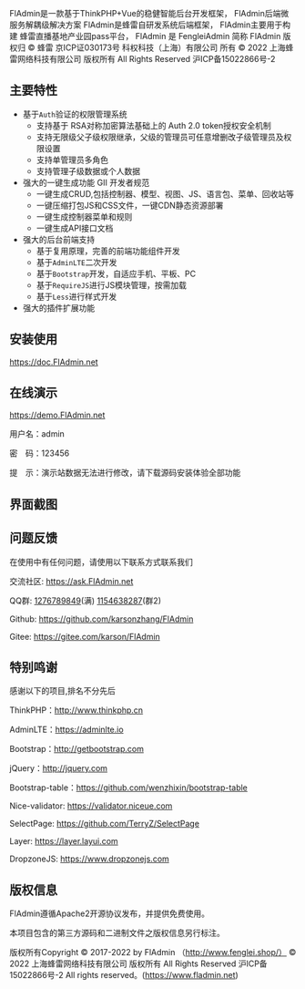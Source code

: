 FlAdmin是一款基于ThinkPHP+Vue的稳健智能后台开发框架，
FlAdmin后端微服务解耦级解决方案
FlAdmin是蜂雷自研发系统后端框架，
FlAdmin主要用于构建 蜂雷直播基地产业园pass平台，
FlAdmin 是 FengleiAdmin 简称 FlAdmin
版权归 © 蜂雷 京ICP证030173号  科权科技（上海）有限公司 所有
© 2022 上海蜂雷网络科技有限公司 版权所有 All Rights Reserved 沪ICP备15022866号-2 

## 主要特性

* 基于`Auth`验证的权限管理系统
    * 支持基于 RSA对称加密算法基础上的 Auth 2.0 token授权安全机制
    * 支持无限级父子级权限继承，父级的管理员可任意增删改子级管理员及权限设置
    * 支持单管理员多角色
    * 支持管理子级数据或个人数据
* 强大的一键生成功能 GII 开发者规范
    * 一键生成CRUD,包括控制器、模型、视图、JS、语言包、菜单、回收站等
    * 一键压缩打包JS和CSS文件，一键CDN静态资源部署
    * 一键生成控制器菜单和规则
    * 一键生成API接口文档
* 强大的后台前端支持 
    * 基于复用原理，完善的前端功能组件开发 
    * 基于`AdminLTE`二次开发
    * 基于`Bootstrap`开发，自适应手机、平板、PC
    * 基于`RequireJS`进行JS模块管理，按需加载
    * 基于`Less`进行样式开发
* 强大的插件扩展功能

## 安装使用

https://doc.FlAdmin.net

## 在线演示

https://demo.FlAdmin.net

用户名：admin

密　码：123456

提　示：演示站数据无法进行修改，请下载源码安装体验全部功能

## 界面截图 

## 问题反馈

在使用中有任何问题，请使用以下联系方式联系我们

交流社区: https://ask.FlAdmin.net

QQ群: [1276789849](https://jq.qq.com/?_wv=1027&k=487PNBb)(满) [1154638287](https://jq.qq.com/?_wv=1027&k=5ObjtwM)(群2) 

Github: https://github.com/karsonzhang/FlAdmin

Gitee: https://gitee.com/karson/FlAdmin

## 特别鸣谢

感谢以下的项目,排名不分先后

ThinkPHP：http://www.thinkphp.cn

AdminLTE：https://adminlte.io

Bootstrap：http://getbootstrap.com

jQuery：http://jquery.com

Bootstrap-table：https://github.com/wenzhixin/bootstrap-table

Nice-validator: https://validator.niceue.com

SelectPage: https://github.com/TerryZ/SelectPage

Layer: https://layer.layui.com

DropzoneJS: https://www.dropzonejs.com


## 版权信息

FlAdmin遵循Apache2开源协议发布，并提供免费使用。

本项目包含的第三方源码和二进制文件之版权信息另行标注。

版权所有Copyright © 2017-2022 by FlAdmin （http://www.fenglei.shop/）
© 2022 上海蜂雷网络科技有限公司 版权所有 All Rights Reserved 沪ICP备15022866号-2 
All rights reserved。(https://www.fladmin.net) 
